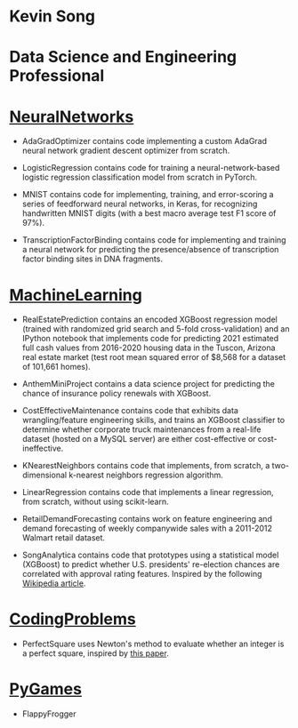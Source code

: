# Kevin Song
# Data Science and Engineering Professional

# [NeuralNetworks](https://github.com/kevinsong-ml/NeuralNetworks)

- AdaGradOptimizer contains code implementing a custom AdaGrad neural network gradient descent optimizer from scratch.

- LogisticRegression contains code for training a neural-network-based logistic regression classification model from scratch in PyTorch.

- MNIST contains code for implementing, training, and error-scoring a series of feedforward neural networks, in Keras, for recognizing handwritten MNIST digits (with a best macro average test F1 score of 97%).

- TranscriptionFactorBinding contains code for implementing and training a neural network for predicting the presence/absence of transcription factor binding sites in DNA fragments.

# [MachineLearning](https://github.com/kevinsong-ml/MachineLearning)

- RealEstatePrediction contains an encoded XGBoost regression model (trained with randomized grid search and 5-fold cross-validation) and an IPython notebook that implements code for predicting 2021 estimated full cash values from 2016-2020 housing data in the Tuscon, Arizona real estate market (test root mean squared error of $8,568 for a dataset of 101,661 homes).

- AnthemMiniProject contains a data science project for predicting the chance of insurance policy renewals with XGBoost.

- CostEffectiveMaintenance contains code that exhibits data wrangling/feature engineering skills, and trains an XGBoost classifier to determine whether corporate truck maintenances from a real-life dataset (hosted on a MySQL server) are either cost-effective or cost-ineffective.

- KNearestNeighbors contains code that implements, from scratch, a two-dimensional k-nearest neighbors regression algorithm.

- LinearRegression contains code that implements a linear regression, from scratch, without using scikit-learn.

- RetailDemandForecasting contains work on feature engineering and demand forecasting of weekly companywide sales with a 2011-2012 Walmart retail dataset.

- SongAnalytica contains code that prototypes using a statistical model (XGBoost) to predict whether U.S. presidents' re-election chances are correlated with approval rating features. Inspired by the following [Wikipedia article](https://en.wikipedia.org/wiki/United_States_presidential_approval_rating).

# [CodingProblems](https://github.com/kevinsong-ml/CodingProblems)

- PerfectSquare uses Newton's method to evaluate whether an integer is a perfect square, inspired by [this paper](https://math.mit.edu/~stevenj/18.335/newton-sqrt.pdf).

# [PyGames](https://github.com/kevinsong-ml/PyGames)

- FlappyFrogger

